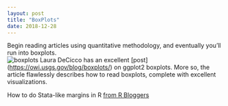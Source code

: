 ```yaml
---
layout: post
title: "BoxPlots"
date: 2018-12-28
---
```

Begin reading articles using quantitative methodology, and eventually you’ll run into boxplots.  
![boxplots](boxplots.png)
Laura DeCicco has an excellent [post] (https://owi.usgs.gov/blog/boxplots/) on ggplot2 boxplots. More so, the article flawlessly describes how to read boxplots, complete with excellent visualizations.  




How to do Stata-like margins in R [from R Bloggers](https://www.r-bloggers.com/easy-peasy-stata-like-marginal-effects-with-r/)
